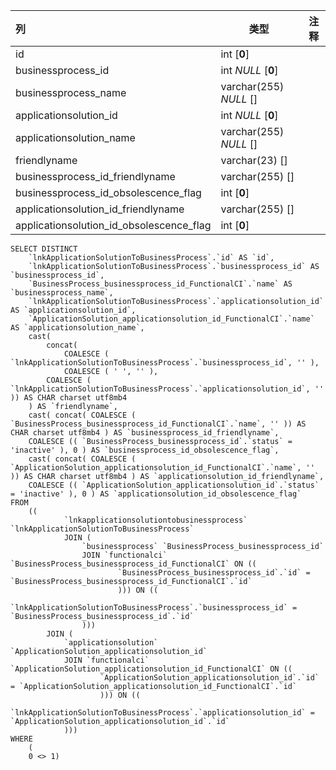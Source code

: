 | 列                                       | 类型                   | 注释 |
| :--------------------------------------- | ---------------------- | ---- |
| id                                       | int [**0**]            |      |
| businessprocess_id                       | int *NULL* [**0**]     |      |
| businessprocess_name                     | varchar(255) *NULL* [] |      |
| applicationsolution_id                   | int *NULL* [**0**]     |      |
| applicationsolution_name                 | varchar(255) *NULL* [] |      |
| friendlyname                             | varchar(23) []         |      |
| businessprocess_id_friendlyname          | varchar(255) []        |      |
| businessprocess_id_obsolescence_flag     | int [**0**]            |      |
| applicationsolution_id_friendlyname      | varchar(255) []        |      |
| applicationsolution_id_obsolescence_flag | int [**0**]            |      |

```
SELECT DISTINCT
	`lnkApplicationSolutionToBusinessProcess`.`id` AS `id`,
	`lnkApplicationSolutionToBusinessProcess`.`businessprocess_id` AS `businessprocess_id`,
	`BusinessProcess_businessprocess_id_FunctionalCI`.`name` AS `businessprocess_name`,
	`lnkApplicationSolutionToBusinessProcess`.`applicationsolution_id` AS `applicationsolution_id`,
	`ApplicationSolution_applicationsolution_id_FunctionalCI`.`name` AS `applicationsolution_name`,
	cast(
		concat(
			COALESCE ( `lnkApplicationSolutionToBusinessProcess`.`businessprocess_id`, '' ),
			COALESCE ( ' ', '' ),
		COALESCE ( `lnkApplicationSolutionToBusinessProcess`.`applicationsolution_id`, '' )) AS CHAR charset utf8mb4 
	) AS `friendlyname`,
	cast( concat( COALESCE ( `BusinessProcess_businessprocess_id_FunctionalCI`.`name`, '' )) AS CHAR charset utf8mb4 ) AS `businessprocess_id_friendlyname`,
	COALESCE (( `BusinessProcess_businessprocess_id`.`status` = 'inactive' ), 0 ) AS `businessprocess_id_obsolescence_flag`,
	cast( concat( COALESCE ( `ApplicationSolution_applicationsolution_id_FunctionalCI`.`name`, '' )) AS CHAR charset utf8mb4 ) AS `applicationsolution_id_friendlyname`,
	COALESCE (( `ApplicationSolution_applicationsolution_id`.`status` = 'inactive' ), 0 ) AS `applicationsolution_id_obsolescence_flag` 
FROM
	((
			`lnkapplicationsolutiontobusinessprocess` `lnkApplicationSolutionToBusinessProcess`
			JOIN (
				`businessprocess` `BusinessProcess_businessprocess_id`
				JOIN `functionalci` `BusinessProcess_businessprocess_id_FunctionalCI` ON ((
						`BusinessProcess_businessprocess_id`.`id` = `BusinessProcess_businessprocess_id_FunctionalCI`.`id` 
						))) ON ((
					`lnkApplicationSolutionToBusinessProcess`.`businessprocess_id` = `BusinessProcess_businessprocess_id`.`id` 
				)))
		JOIN (
			`applicationsolution` `ApplicationSolution_applicationsolution_id`
			JOIN `functionalci` `ApplicationSolution_applicationsolution_id_FunctionalCI` ON ((
					`ApplicationSolution_applicationsolution_id`.`id` = `ApplicationSolution_applicationsolution_id_FunctionalCI`.`id` 
					))) ON ((
				`lnkApplicationSolutionToBusinessProcess`.`applicationsolution_id` = `ApplicationSolution_applicationsolution_id`.`id` 
			))) 
WHERE
	(
	0 <> 1)
```

